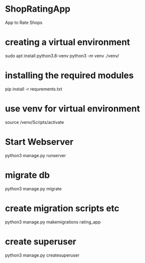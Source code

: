 # ShopRatingApp
App to Rate Shops

# creating a virtual environment
sudo apt install python3.8-venv
python3 -m venv ./venv/


# installing the required modules
pip install -r requrements.txt

# use venv for virtual environment
source /venv/Scripts/activate

# Start Webserver
python3 manage.py runserver

# migrate db
python3 manage.py migrate

# create migration scripts etc
python3 manage.py makemigrations rating_app

# create superuser
python3 manage.py createsuperuser
